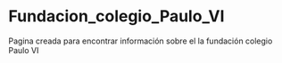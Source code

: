 # Fundacion_colegio_Paulo_VI
Pagina creada para encontrar información sobre el la fundación colegio Paulo VI

